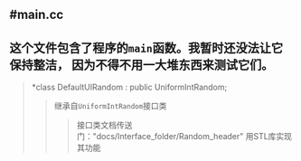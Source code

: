 #main.cc
---
这个文件包含了程序的`main`函数。我暂时还没法让它保持整洁，
因为不得不用一大堆东西来测试它们。
---
>*class DefaultUIRandom : public UniformIntRandom;
>>继承自`UniformIntRandom`接口类
>>>接口类文档传送门："docs/Interface\_folder/Random\_header"
>>用STL库实现其功能


